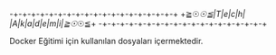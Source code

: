 -+-+-+-+-+-+-+-+-+-+-+-+-+-+-+-+-+-+-+
+≧☉_☉≦|T|e|c|h| |A|k|a|d|e|m|i|≧☉_☉≦+
-+-+-+-+-+-+-+-+-+-+-+-+-+-+-+-+-+-+-+


Docker Eğitimi için kullanılan dosyaları içermektedir.
